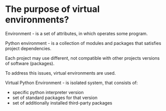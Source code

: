# The purpose of virtual environments?

Environment - is a set of attributes, in which operates some program.  

Python environment - is a collection of modules and packages that satisfies project dependencies.  

Each project may use different, not compatible with other projects versions of software (packages).  

To address this issues, virtual environments are used.

Virtual Python Environment - is isolated system, that consists of:
* specific python interpreter version
* set of standard packages for that version
* set of additionally installed third-party packages
